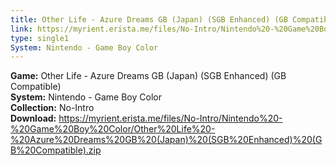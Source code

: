 ```yaml
---
title: Other Life - Azure Dreams GB (Japan) (SGB Enhanced) (GB Compatible)
link: https://myrient.erista.me/files/No-Intro/Nintendo%20-%20Game%20Boy%20Color/Other%20Life%20-%20Azure%20Dreams%20GB%20(Japan)%20(SGB%20Enhanced)%20(GB%20Compatible).zip
type: single1
System: Nintendo - Game Boy Color
---
```

<b>Game:</b> Other Life - Azure Dreams GB (Japan) (SGB Enhanced) (GB Compatible)<br>
<b>System:</b> Nintendo - Game Boy Color<br>
<b>Collection:</b> No-Intro<br>
<b>Download:</b> https://myrient.erista.me/files/No-Intro/Nintendo%20-%20Game%20Boy%20Color/Other%20Life%20-%20Azure%20Dreams%20GB%20(Japan)%20(SGB%20Enhanced)%20(GB%20Compatible).zip